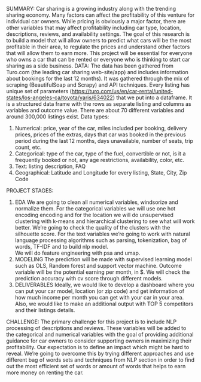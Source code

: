 SUMMARY:
Car sharing is a growing industry along with the trending sharing economy.
Many factors can affect the profitability of this venture for individual car owners. While pricing is obviously a major factor, there are other variables that may affect profitability including car type, location, descriptions, reviews, and availability settings.
The goal of this research is to build a model that will allow owners to predict what cars will be the most profitable in their area, to regulate the prices and understand other factors that will allow them to earn more.
This project will be essential for everyone who owns a car that can be rented or everyone who is thinking to start car sharing as a side business.
DATA:
The data has been gathered from Turo.com (the leading car sharing web-site/app) and includes information about bookings for the last 12 months). It was gathered through the mix of scraping (BeautifulSoap and Scrapy) and API techniques. Every listing has unique set of parameters (https://turo.com/us/en/car-rental/united-states/los-angeles-ca/toyota/yaris/634022) that we put into a dataframe. It is a structured data frame with the rows as separate listing and columns as variables and outcome value. There are about 70 different variables and around 300,000 listings exist.
Data types:
1)	Numerical: price, year of the car, miles included per booking, delivery prices, prices of the extras, days that car was booked in the previous period during the last 12 months, days unavailable, number of seats, trip count, etc.
2)	Categorical: type of the car, type of the fuel, convertible or not, is it a frequently booked or not, any age restrictions, availability, color, etc.
3)	Text: listing description, FAQ
4)	Geographical: Latitude and Longitude for every listing, State, City, Zip Code
 
PROJECT STAGES:
1.	EDA
We are going to clean all numerical variables, windsorize and normalize them. For the categorical variables we will use one hot encoding encoding and for the location we will do unsupervised clustering with k-means and hierarchical clustering to see what will work better. We’re going to check the quality of the clusters with the silhouette score.
For the text variables we’re going to work with natural language processing algorithms such as parsing, tokenization, bag of words, TF-IDF  and to build nlp model.  
We will do feature engineering with psa and umap.
2.	MODELING
The prediction will be made with supervised learning model such as OLS, Random forest and support vector machine. 
Outcome variable will be the potential earning per month, in $. We will check the prediction accuracy with cv score through different models.
3.	DELIVERABLES
Ideally, we would like to develop a dashboard where you can put your car model, location (or zip code) and get information of how much income per month you can get with your car in your area.
Also, we would like to make an additional output with TOP 5 competitors and their listings details.
 
CHALLENGE:
The primary challenge for this project is to include NLP processing of descriptions and reviews. These variables will be added to the categorical and numerical variables with the goal of providing additional guidance for car owners to consider supporting owners in maximizing their profitability. Our expectation is to define an impact which might be hard to reveal. We’re going to overcome this by trying different approaches and use different bag of words sets and techniques from NLP section in order to find out the most efficient set of words or amount of words that helps to earn more money on renting the car.

